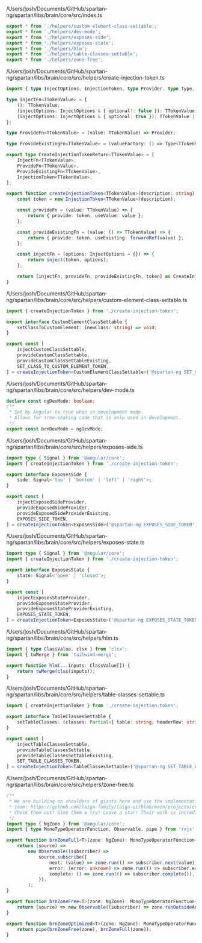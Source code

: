 /Users/josh/Documents/GitHub/spartan-ng/spartan/libs/brain/core/src/index.ts
```typescript
export * from './helpers/custom-element-class-settable';
export * from './helpers/dev-mode';
export * from './helpers/exposes-side';
export * from './helpers/exposes-state';
export * from './helpers/hlm';
export * from './helpers/table-classes-settable';
export * from './helpers/zone-free';

```
/Users/josh/Documents/GitHub/spartan-ng/spartan/libs/brain/core/src/helpers/create-injection-token.ts
```typescript
import { type InjectOptions, InjectionToken, type Provider, type Type, forwardRef, inject } from '@angular/core';

type InjectFn<TTokenValue> = {
	(): TTokenValue;
	(injectOptions: InjectOptions & { optional?: false }): TTokenValue;
	(injectOptions: InjectOptions & { optional: true }): TTokenValue | null;
};

type ProvideFn<TTokenValue> = (value: TTokenValue) => Provider;

type ProvideExistingFn<TTokenValue> = (valueFactory: () => Type<TTokenValue>) => Provider;

export type CreateInjectionTokenReturn<TTokenValue> = [
	InjectFn<TTokenValue>,
	ProvideFn<TTokenValue>,
	ProvideExistingFn<TTokenValue>,
	InjectionToken<TTokenValue>,
];

export function createInjectionToken<TTokenValue>(description: string): CreateInjectionTokenReturn<TTokenValue> {
	const token = new InjectionToken<TTokenValue>(description);

	const provideFn = (value: TTokenValue) => {
		return { provide: token, useValue: value };
	};

	const provideExistingFn = (value: () => TTokenValue) => {
		return { provide: token, useExisting: forwardRef(value) };
	};

	const injectFn = (options: InjectOptions = {}) => {
		return inject(token, options);
	};

	return [injectFn, provideFn, provideExistingFn, token] as CreateInjectionTokenReturn<TTokenValue>;
}

```
/Users/josh/Documents/GitHub/spartan-ng/spartan/libs/brain/core/src/helpers/custom-element-class-settable.ts
```typescript
import { createInjectionToken } from './create-injection-token';

export interface CustomElementClassSettable {
	setClassToCustomElement: (newClass: string) => void;
}

export const [
	injectCustomClassSettable,
	provideCustomClassSettable,
	provideCustomClassSettableExisting,
	SET_CLASS_TO_CUSTOM_ELEMENT_TOKEN,
] = createInjectionToken<CustomElementClassSettable>('@spartan-ng SET_CLASS_TO_CUSTOM_ELEMENT_TOKEN');

```
/Users/josh/Documents/GitHub/spartan-ng/spartan/libs/brain/core/src/helpers/dev-mode.ts
```typescript
declare const ngDevMode: boolean;
/**
 * Set by Angular to true when in development mode.
 * Allows for tree-shaking code that is only used in development.
 */
export const brnDevMode = ngDevMode;

```
/Users/josh/Documents/GitHub/spartan-ng/spartan/libs/brain/core/src/helpers/exposes-side.ts
```typescript
import type { Signal } from '@angular/core';
import { createInjectionToken } from './create-injection-token';

export interface ExposesSide {
	side: Signal<'top' | 'bottom' | 'left' | 'right'>;
}

export const [
	injectExposedSideProvider,
	provideExposedSideProvider,
	provideExposedSideProviderExisting,
	EXPOSES_SIDE_TOKEN,
] = createInjectionToken<ExposesSide>('@spartan-ng EXPOSES_SIDE_TOKEN');

```
/Users/josh/Documents/GitHub/spartan-ng/spartan/libs/brain/core/src/helpers/exposes-state.ts
```typescript
import type { Signal } from '@angular/core';
import { createInjectionToken } from './create-injection-token';

export interface ExposesState {
	state: Signal<'open' | 'closed'>;
}

export const [
	injectExposesStateProvider,
	provideExposesStateProvider,
	provideExposesStateProviderExisting,
	EXPOSES_STATE_TOKEN,
] = createInjectionToken<ExposesState>('@spartan-ng EXPOSES_STATE_TOKEN');

```
/Users/josh/Documents/GitHub/spartan-ng/spartan/libs/brain/core/src/helpers/hlm.ts
```typescript
import { type ClassValue, clsx } from 'clsx';
import { twMerge } from 'tailwind-merge';

export function hlm(...inputs: ClassValue[]) {
	return twMerge(clsx(inputs));
}

```
/Users/josh/Documents/GitHub/spartan-ng/spartan/libs/brain/core/src/helpers/table-classes-settable.ts
```typescript
import { createInjectionToken } from './create-injection-token';

export interface TableClassesSettable {
	setTableClasses: (classes: Partial<{ table: string; headerRow: string; bodyRow: string }>) => void;
}

export const [
	injectTableClassesSettable,
	provideTableClassesSettable,
	provideTableClassesSettableExisting,
	SET_TABLE_CLASSES_TOKEN,
] = createInjectionToken<TableClassesSettable>('@spartan-ng SET_TABLE_CLASSES_TOKEN');

```
/Users/josh/Documents/GitHub/spartan-ng/spartan/libs/brain/core/src/helpers/zone-free.ts
```typescript
/**
 * We are building on shoulders of giants here and use the implementation provided by the incredible TaigaUI
 * team: https://github.com/taiga-family/taiga-ui/blob/main/projects/cdk/observables/zone-free.ts#L22
 * Check them out! Give them a try! Leave a star! Their work is incredible!
 */
import type { NgZone } from '@angular/core';
import { type MonoTypeOperatorFunction, Observable, pipe } from 'rxjs';

export function brnZoneFull<T>(zone: NgZone): MonoTypeOperatorFunction<T> {
	return (source) =>
		new Observable((subscriber) =>
			source.subscribe({
				next: (value) => zone.run(() => subscriber.next(value)),
				error: (error: unknown) => zone.run(() => subscriber.error(error)),
				complete: () => zone.run(() => subscriber.complete()),
			}),
		);
}

export function brnZoneFree<T>(zone: NgZone): MonoTypeOperatorFunction<T> {
	return (source) => new Observable((subscriber) => zone.runOutsideAngular(() => source.subscribe(subscriber)));
}

export function brnZoneOptimized<T>(zone: NgZone): MonoTypeOperatorFunction<T> {
	return pipe(brnZoneFree(zone), brnZoneFull(zone));
}

```
